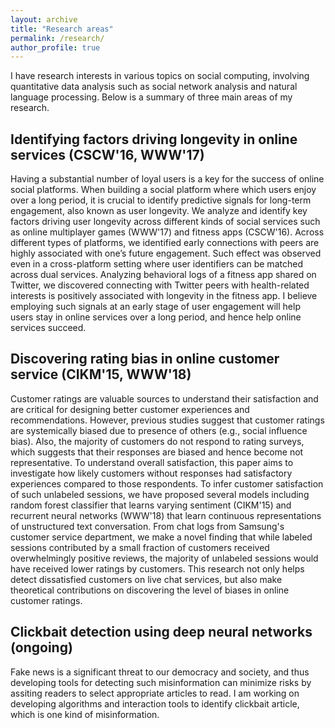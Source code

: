 ```yaml
---
layout: archive
title: "Research areas"
permalink: /research/
author_profile: true
---
```


I have research interests in various topics on social computing, involving quantitative data analysis such as social network analysis and natural language processing. Below is a summary of three main areas of my research.

## Identifying factors driving longevity in online services (CSCW'16, WWW'17)

Having a substantial number of loyal users is a key for the success of online social platforms. When building a social platform where which users enjoy over a long period, it is crucial to identify predictive signals for long-term engagement, also known as user longevity. We analyze and identify key factors driving user longevity across different kinds of social services such as online multiplayer games (WWW'17) and fitness apps (CSCW'16). Across different types of platforms, we identified early connections with peers are highly associated with one’s future engagement. Such effect was observed even in a cross-platform setting where user identifiers can be matched across dual services. Analyzing behavioral logs of a fitness app shared on Twitter, we discovered connecting with Twitter peers with health-related interests is positively associated with longevity in the fitness app. I believe employing such signals at an early stage of user engagement will help users stay in online services over a long period, and hence help online services succeed.

## Discovering rating bias in online customer service (CIKM'15, WWW'18)

Customer ratings are valuable sources to understand their satisfaction and are critical for designing better customer experiences and recommendations. However, previous studies suggest that customer ratings are systemically biased due to presence of others (e.g., social influence bias). Also, the majority of customers do not respond to rating surveys, which suggests that their responses are biased and hence become not representative. To understand overall satisfaction, this paper aims to investigate how likely customers without responses had satisfactory experiences compared to those respondents. To infer customer satisfaction of such unlabeled sessions, we have proposed several models including random forest classifier that learns varying sentiment (CIKM'15) and recurrent neural networks (WWW'18) that learn continuous representations of unstructured text conversation. From chat logs from Samsung's customer service department, we make a novel finding that while labeled sessions contributed by a small fraction of customers received overwhelmingly positive reviews, the majority of unlabeled sessions would have received lower ratings by customers. This research not only helps detect dissatisfied customers on live chat services, but also make theoretical contributions on discovering the level of biases in online customer ratings.

## Clickbait detection using deep neural networks (ongoing)

 Fake news is a significant threat to our democracy and society, and thus developing tools for detecting such misinformation can minimize risks by assiting readers to select appropriate articles to read. I am working on developing algorithms and interaction tools to identify clickbait article, which is one kind of misinformation.
